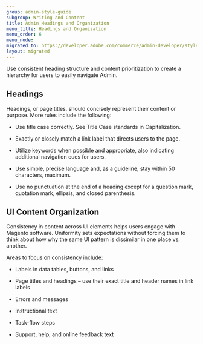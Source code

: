 ```yaml
---
group: admin-style-guide
subgroup: Writing and Content
title: Admin Headings and Organization
menu_title: Headings and Organization
menu_order: 6
menu_node:
migrated_to: https://developer.adobe.com/commerce/admin-developer/style-guide/content/headings-and-organization/
layout: migrated
---
```

Use consistent heading structure and content prioritization to create a hierarchy for users to easily navigate Admin.

## Headings

Headings, or page titles, should concisely represent their content or purpose. More rules include the following:

*  Use title case correctly. See Title Case standards in Capitalization.

*  Exactly or closely match a link label that directs users to the page.

*  Utilize keywords when possible and appropriate, also indicating additional navigation cues for users.

*  Use simple, precise language and, as a guideline, stay within 50 characters, maximum.

*  Use no punctuation at the end of a heading except for a question mark, quotation mark, ellipsis, and closed parenthesis.

## UI Content Organization

Consistency in content across UI elements helps users engage with Magento software. Uniformity sets expectations without forcing them to think about how why the same UI pattern is dissimilar in one place vs. another.

Areas to focus on consistency include:

*  Labels in data tables, buttons, and links

*  Page titles and headings – use their exact title and header names in link labels

*  Errors and messages

*  Instructional text

*  Task-flow steps

*  Support, help, and online feedback text

